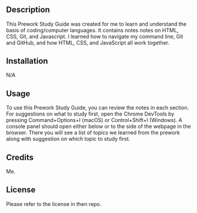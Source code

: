 # <Prework Study Guide Webpage>

## Description

This Prework Study Guide was created for me to learn and understand the basis of coding/computer languages. It contains notes notes on HTML, CSS, Git, and Javascript. I learned how to navigate my command line, Git and GitHub, and how HTML, CSS, and JavaScript all work together.


## Installation

N/A

## Usage

To use this Prework Study Guide, you can review the notes in each section. For suggestions on what to study first, open the Chrome DevTools by pressing Command+Options+I (macOS) or Control+Shift+I (Windows). A console panel should open either below or to the side of the webpage in the browser. There you will see a list of topics we learned from the prework along with suggestion on which topic to study first.

## Credits

Me.

## License

Please refer to the license in then repo.




